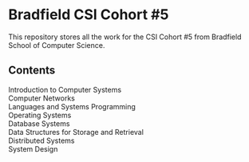 # Bradfield CSI Cohort #5
This repository stores all the work for the CSI Cohort #5 from Bradfield School of Computer Science.

## Contents
Introduction to Computer Systems  
Computer Networks  
Languages and Systems Programming  
Operating Systems  
Database Systems  
Data Structures for Storage and Retrieval  
Distributed Systems  
System Design  

